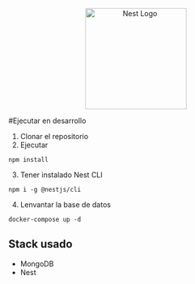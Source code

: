 <p align="center">
  <a href="http://nestjs.com/" target="blank"><img src="https://nestjs.com/img/logo-small.svg" width="200" alt="Nest Logo" /></a>
</p>

#Ejecutar en desarrollo

1. Clonar el repositorio
2. Ejecutar
```
npm install
```
3. Tener instalado Nest CLI
```
npm i -g @nestjs/cli
```
4. Lenvantar la base de datos
```
docker-compose up -d
```

## Stack usado
* MongoDB
* Nest
